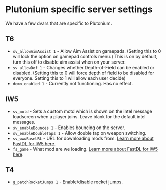 # Plutonium specific server settings

We have a few dvars that are specific to Plutonium.

## T6

* `sv_allowAimAssist 1` - Allow Aim Assist on gamepads. (Setting this to 0 will lock the option on gamepad controls menu.) This is on by default, turn this off to disable aim assist when on your server.
* `sv_allowDof 1` - Changes whether Depth-of-Field can be enabled or disabled. (Setting this to 0 will force depth of field to be disabled for everyone. Setting this to 1 will allow each user decide)
* `demo_enabled 1` - Currently not functioning. Has no effect.

## IW5

* `sv_motd` - Sets a custom motd which is shown on the intel message loadscreen when a player joins. Leave blank for the default intel messages.
* `sv_enableBounces 1` - Enables bouncing on the server.
* `sv_enableDoubleTaps 1` - Allow double tap on weapon switching.
* `sv_wwwBaseURL` - URL for downloading mods from. [Learn more about FastDL for IW5 here](/docs/server/iw5/fastdl).
* `fs_game` - What mod are we loading. [Learn more about FastDL for IW5 here](/docs/server/iw5/fastdl).

## T4

* `g_patchRocketJumps 1` - Enable/disable rocket jumps.